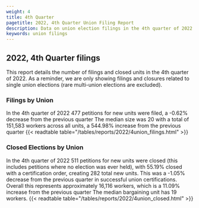 ```yaml
---
weight: 4
title: 4th Quarter
pagetitle: 2022, 4th Quarter Union Filing Report
description: Data on union election filings in the 4th quarter of 2022
keywords: union filings
---
```


## 2022, 4th Quarter filings

This report details the number of filings and closed units in the 4th quarter of 2022. As a reminder, we are only showing filings and closures related to single union elections (rare multi-union elections are excluded).

### Filings by Union
In the 4th quarter of 2022 477 petitions for new units were filed, a -0.62% decrease from the previous quarter The median size was 20 with a total of 151,583 workers across all units, a 544.98% increase from the previous quarter
{{< readtable table="/tables/reports/2022/4union_filings.html" >}}

### Closed Elections by Union
In the 4th quarter of 2022 511 petitions for new units were closed (this includes petitions where no election was ever held), with 55.19% closed with a certification order, creating 282 total new units. This was a -1.05% decrease from the previous quarter in successful union certifications. Overall this represents approximately 16,116 workers, which is a 11.09% increase from the previous quarter The median bargaining unit has 19 workers.
{{< readtable table="/tables/reports/2022/4union_closed.html" >}}
